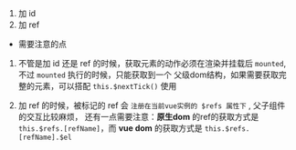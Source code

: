 1. 加 id
2. 加 ref

- 需要注意的点
1. 不管是加 id 还是 ref 的时候，获取元素的动作必须在渲染并挂载后   `mounted`,不过 `mounted` 执行的时候，只能获取到一个 父级dom结构，如果需要获取完整的元素，可以搭配 `this.$nextTick()` 使用

2. 加 ref 的时候，被标记的 ref 会 `注册在当前vue实例的 $refs 属性下` , 父子组件的交互比较麻烦，
   还有一点需要注意：**原生dom** 的ref的获取方式是 `this.$refs.[refName]`，而 **vue dom** 的获取方式是 `this.$refs.[refName].$el`

